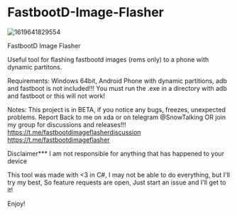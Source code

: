 # FastbootD-Image-Flasher
![1619641829554](https://user-images.githubusercontent.com/71605881/116484385-f1a97300-a856-11eb-9415-569fd08be0d2.png)


FastbootD Image Flasher

Useful tool for flashing fastbootd images (roms only) to a phone with dynamic partitons.

Requirements:
Windows 64bit,
Android Phone with dynamic partitions,
adb and fastboot is not included!!! You must run the .exe in a directory with adb and fastboot or this will not work!

Notes: This project is in BETA, if you notice any bugs, freezes, unexpected problems. Report Back to me on xda or on telegram @SnowTalking
OR join my group for discussions and releases!!!
https://t.me/fastbootdimageflasherdiscussion
https://t.me/fastbootdimageflasher

Disclaimer***
I am not responsible for anything that has happened to your device

This tool was made with <3 in C#, I may not be able to do everything, but I'll try my best, So feature requests are open, Just start an issue and I'll get to it!

Enjoy!
